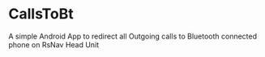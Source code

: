 # CallsToBt
A simple Android App to redirect all Outgoing calls to Bluetooth connected phone on RsNav Head Unit
